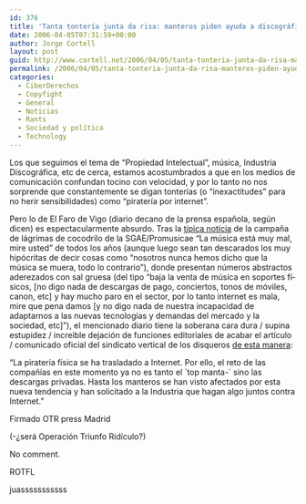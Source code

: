 ```yaml
---
id: 376
title: 'Tanta tonterí­a junta da risa: manteros piden ayuda a discográficas'
date: 2006-04-05T07:31:59+00:00
author: Jorge Cortell
layout: post
guid: http://www.cortell.net/2006/04/05/tanta-tonteria-junta-da-risa-manteros-piden-ayuda-a-discograficas/
permalink: /2006/04/05/tanta-tonteria-junta-da-risa-manteros-piden-ayuda-a-discograficas/
categories:
  - CiberDerechos
  - Copyfight
  - General
  - Noticias
  - Rants
  - Sociedad y polí­tica
  - Technology
---
```

Los que seguimos el tema de &#8220;Propiedad Intelectual&#8221;, música, Industria Discográfica, etc de cerca, estamos acostumbrados a que en los medios de comunicación confundan tocino con velocidad, y por lo tanto no nos sorprende que constantemente se digan tonterí­as (o &#8220;inexactitudes&#8221; para no herir sensibilidades) como &#8220;piraterí­a por internet&#8221;.

Pero lo de El Faro de Vigo (diario decano de la prensa española, según dicen) es espectacularmente absurdo. Tras la [tí­pica noticia](http://www.farodevigo.es/secciones/noticia.jsp?pIdNoticia=55294&pIdSeccion=8&pNumEjemplar=2585) de la campaña de lágrimas de cocodrilo de la SGAE/Promusicae &#8220;La música está muy mal, mire usted&#8221; de todos los años (aunque luego sean tan descarados los muy hipócritas de decir cosas como &#8220;nosotros nunca hemos dicho que la música se muera, todo lo contrario&#8221;), donde presentan números abstractos aderezados con sal gruesa (del tipo &#8220;baja la venta de música en soportes fí­sicos, [no digo nada de descargas de pago, conciertos, tonos de móviles, canon, etc] y hay mucho paro en el sector, por lo tanto internet es mala, mire que pena damos [y no digo nada de nuestra incapacidad de adaptarnos a las nuevas tecnologí­as y demandas del mercado y la sociedad, etc]&#8221;), el mencionado diario tiene la soberana cara dura / supina estupidez / increible dejación de funciones editoriales de acabar el artí­culo / comunicado oficial del sindicato vertical de los disqueros [de esta manera](http://www.farodevigo.es/secciones/noticia.jsp?pIdNoticia=55294&pIdSeccion=8&pNumEjemplar=2585):

&#8220;La piraterí­a fí­sica se ha trasladado a Internet. Por ello, el reto de las compañí­as en este momento ya no es tanto el \`top manta-´ sino las descargas privadas. Hasta los manteros se han visto afectados por esta nueva tendencia y han solicitado a la Industria que hagan algo juntos contra Internet.&#8221;

Firmado OTR press Madrid

(-¿será Operación Triunfo Ridí­culo?)

No comment.
  
ROTFL
  
juasssssssssss
